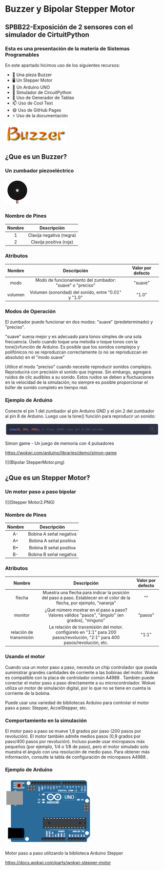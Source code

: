 # Buzzer y Bipolar Stepper Motor

## SPBB22-Exposición de 2 sensores con el simulador de CirtuitPython

### Esta es una presentación de la materia de Sistemas Programables
En este apartado hicimos uso de los siguientes recursos:

- 🔭 Una pieza Buzzer
- 🖥 Un Stepper Motor
- 📲 Un Arduino UNO
- 🤔 Simulador de CircuitPython
- 💬 Uso de Generador de Tablas
- 📫 Uso de Cool Text
- 😄 Uso de GitHub Pages
- ⚡ Uso de la documentación

![](Buzzer.png)

## ¿Que es un Buzzer?
### Un zumbador piezoeléctrico

![](Buzzer2.PNG)

### Nombre de Pines
| Nombre 	| Descripción 	|
|:---:	|:---:	|
| 1 	| Clavija negativa (negra) 	|
| 2 	| Clavija positiva (roja) 	|

### Atributos
| Nombre 	| Descripción 	| Valor por defecto 	|
|:---:	|:---:	|:---:	|
| modo 	| Modo de funcionamiento del zumbador: "suave" o "preciso" 	| "suave" 	|
| volumen 	| Volumen (sonoridad) del sonido, entre "0.01" y "1.0" 	| "1.0" 	|

### Modos de Operación
El zumbador puede funcionar en dos modos: "suave" (predeterminado) y "preciso".

"suave" suena mejor y es adecuado para tonos simples de una sola frecuencia. Úselo cuando toque una melodía o toque tonos con la tone()vfunción de Arduino. Es posible que los sonidos complejos y polifónicos no se reproduzcan correctamente (o no se reproduzcan en absoluto) en el "modo suave"

Utilice el modo "preciso" cuando necesite reproducir sonidos complejos. Reproducirá con precisión el sonido que ingrese. Sin embargo, agregará ruidos de clic audibles a su sonido. Estos ruidos se deben a fluctuaciones en la velocidad de la simulación; no siempre es posible proporcionar el búfer de sonido completo en tiempo real.

### Ejemplo de Arduino
Conecte el pin 1 del zumbador al pin Arduino GND y el pin 2 del zumbador al pin 8 de Arduino. Luego use la tone() función para reproducir un sonido:

![](ExampleArduino1.PNG)

Simon game - Un juego de memoria con 4 pulsadores

https://wokwi.com/arduino/libraries/demo/simon-game

![](Bipolar StepperMotor.png)

## ¿Que es un Stepper Motor?
### Un motor paso a paso bipolar

![](Stepper Motor2.PNG)

### Nombre de Pines
| Nombre 	| Descripción 	|
|:---:	|:---:	|
| A- 	| Bobina A señal negativa 	|
| A+ 	| Bobina A señal positiva 	|
| B+ 	| Bobina B señal positiva 	|
| B- 	| Bobina B señal negativa 	|

### Atributos
| Nombre 	| Descripción 	| Valor por defecto 	|
|:---:	|:---:	|:---:	|
| flecha 	| Muestra una flecha para indicar la posición del paso a paso. Establecer en el color de la flecha, por ejemplo, "naranja" 	| "" 	|
| monitor 	| ¿Qué número mostrar en el paso a paso? Valores válidos "pasos", "ángulo" (en grados), "ninguno" 	| "pasos" 	|
| relación de transmisión 	| La relación de transmisión del motor. configúrelo en "1:1" para 200 pasos/revolución, "2:1" para 400 pasos/revolución, etc. 	| "1:1" 	|

### Usando el motor
Cuando usa un motor paso a paso, necesita un chip controlador que pueda suministrar grandes cantidades de corriente a las bobinas del motor. Wokwi es compatible con la placa de controlador común A4988 . También puede conectar el motor paso a paso directamente a su microcontrolador. Wokwi utiliza un motor de simulación digital, por lo que no se tiene en cuenta la corriente de la bobina.

Puede usar una variedad de bibliotecas Arduino para controlar el motor paso a paso: Stepper, AccelStepper, etc.

### Comportamiento en la simulación
El motor paso a paso se mueve 1,8 grados por paso (200 pasos por revolución). El motor también admite medios pasos (0,9 grados por paso/400 pasos por revolución). Incluso puede usar micropasos más pequeños (por ejemplo, 1/4 o 1/8 de paso), pero el motor simulado solo muestra el ángulo con una resolución de medio paso. Para obtener más información, consulte la tabla de configuración de micropasos A4988 .

### Ejemplo de Arduino

![](Arduino.PNG)

Motor paso a paso utilizando la biblioteca Arduino Stepper

https://docs.wokwi.com/parts/wokwi-stepper-motor
